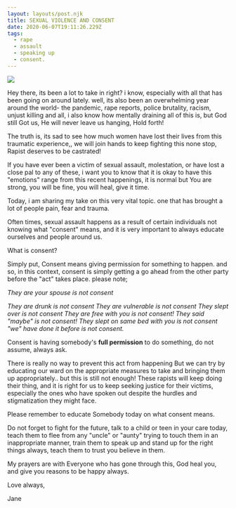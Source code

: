 ```yaml
---
layout: layouts/post.njk
title: SEXUAL VIOLENCE AND CONSENT
date: 2020-06-07T19:11:26.229Z
tags:
  - rape
  - assault
  - speaking up
  - consent.
---
```

![](/images/whatsapp-image-2020-06-07-at-8.19.24-pm.jpeg)

Hey there, its been a lot to take in right? i know, especially with all that has been going on around lately. well, its also been an overwhelming  year around the world- the pandemic, rape reports, police brutality, racism, unjust killing and all, i also know how mentally draining all of this is, but God still Got us, He will never leave us hanging, Hold forth!

The truth is, its sad to see how much women have lost their lives from this traumatic experience,, we will join hands to keep fighting this none stop, Rapist deserves to be castrated!

If you have ever been a victim of sexual assault, molestation, or have lost a close pal to any of these, i want you to know that it is okay to have this "emotions" range from this recent happenings, it is normal but You are strong, you will be fine, you will heal, give it time. 

Today, i am sharing my take on this very vital topic. one that has brought a lot of people pain, fear and trauma. 

Often times, sexual assault happens as a result of certain individuals not knowing what "consent" means, and it is very important to always educate ourselves and people around us.

What is consent?

Simply put, Consent means giving permission for something to happen. and so, in this context, consent is simply getting a go ahead from the other party before the "act" takes place. please note;

*They are your spouse is not consent* 

*They are drunk is not consent They are vulnerable is not consent They slept over is not consent
They are free with you is not consent!
They said "maybe" is not consent!
They slept on same bed with you is not consent
"we" have done it before is not consent.*

Consent is having somebody's **full permission** to do something, do not assume, always ask.

There is really no way to prevent this act from happening But we can try by educating our ward on the appropriate measures to take and bringing them up appropriately.. but this is still not enough! These rapists will keep doing their thing, and it is right for us to keep seeking justice for their victims, especially the ones who have spoken out despite the hurdles and stigmatization they might face.  

Please remember to educate Somebody today on what consent means.

Do not forget to fight for the future, talk to a child or teen in your care today, teach them to flee from any "uncle" or "aunty" trying to touch them in an inappropriate manner, train them to speak up and stand up for the right things always, teach them to trust you believe in them. 

My prayers are with Everyone who has gone through this, God heal you, and give you reasons to be happy always. 

Love always,

Jane